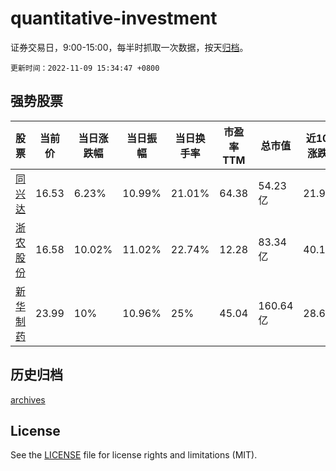 # quantitative-investment

证券交易日，9:00-15:00，每半时抓取一次数据，按天[归档](archives)。

`更新时间：2022-11-09 15:34:47 +0800`

## 强势股票

|股票|当前价|当日涨跌幅|当日振幅|当日换手率|市盈率TTM|总市值|近10日涨跌幅|
|----|----|----|----|----|----|----|----|
|[同兴达](https://xueqiu.com/S/SZ002845)|16.53|6.23%|10.99%|21.01%|64.38|54.23亿|21.99%|
|[浙农股份](https://xueqiu.com/S/SZ002758)|16.58|10.02%|11.02%|22.74%|12.28|83.34亿|40.15%|
|[新华制药](https://xueqiu.com/S/SZ000756)|23.99|10%|10.96%|25%|45.04|160.64亿|28.63%|

## 历史归档

[archives](archives)

## License

See the [LICENSE](LICENSE) file for license rights and limitations (MIT).